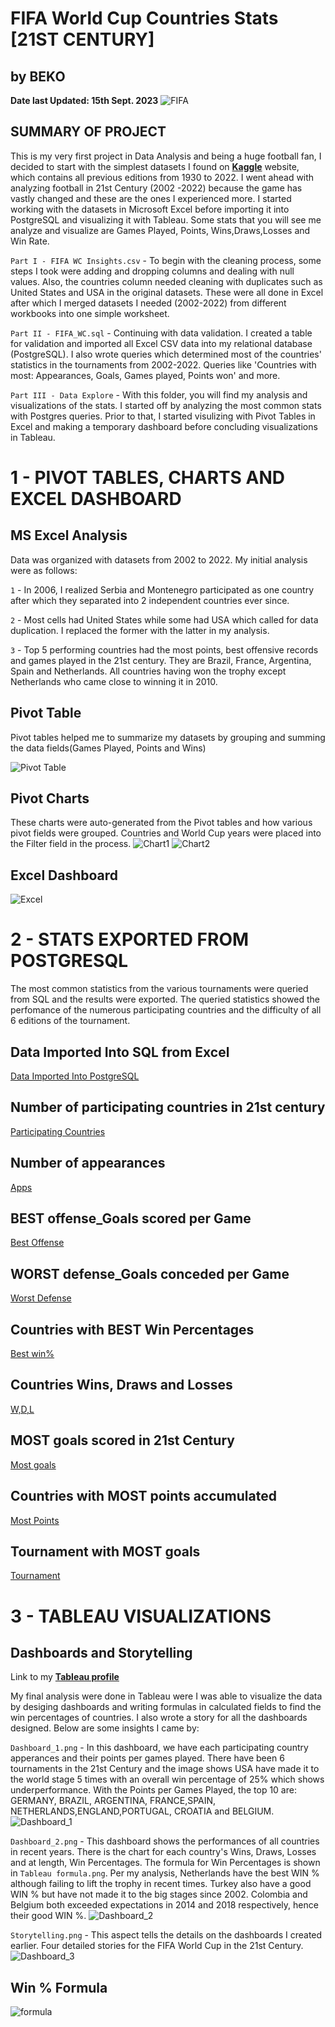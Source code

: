 # FIFA World Cup Countries Stats [21ST CENTURY] 
## by BEKO
**Date last Updated: 15th Sept. 2023**
![FIFA](https://assets.architecturaldigest.in/photos/60082342345ead69c9c1aeb6/16:9/w_1920,c_limit/FIFA-2018-World-Cup-Featured-1366x768.jpg)

## SUMMARY OF PROJECT
This is my very first project in Data Analysis and being a huge football fan, I decided to start with the simplest datasets I found on **[Kaggle](https://www.kaggle.com/datasets/iamsouravbanerjee/fifa-football-world-cup-dataset)** website, which contains all previous editions from 1930 to 2022. I went ahead with analyzing football in 21st Century (2002 -2022) because the game has vastly changed and these are the ones I experienced more. I started working with the datasets in Microsoft Excel before importing it into PostgreSQL and visualizing it with Tableau. Some stats that you will see me analyze and visualize are Games Played, Points, Wins,Draws,Losses and Win Rate.

`Part I - FIFA WC Insights.csv` - To begin with the cleaning process, some steps I took were adding and dropping columns and dealing with null values. Also, the countries column needed cleaning with duplicates such as United States and USA in the original datasets. These were all done in Excel after which I merged datasets I needed (2002-2022) from different workbooks into one simple worksheet. 

`Part II - FIFA_WC.sql` - Continuing with data validation. I created a table for validation and imported all Excel CSV data into my relational database (PostgreSQL). I also wrote queries which determined most of the countries' statistics in the tournaments from 2002-2022. Queries like 'Countries with most: Appearances, Goals, Games played, Points won' and more. 

`Part III - Data Explore` - With this folder, you will find my analysis and visualizations of the stats. I started off by analyzing the most common stats with Postgres queries. Prior to that, I started visulizing with Pivot Tables in Excel and making a temporary dashboard before concluding visualizations in Tableau.

# 1 - PIVOT TABLES, CHARTS AND EXCEL DASHBOARD
## MS Excel Analysis
Data was organized with datasets from 2002 to 2022. My initial analysis were as follows:

`1` - In 2006, I realized Serbia and Montenegro participated as one country after which they separated into 2 independent countries ever since.

`2` - Most cells had United States while some had USA which called for data duplication. I replaced the former with the latter in my analysis.

`3` - Top 5 performing countries had the most points, best offensive records and games played in the 21st century. They are Brazil, France, Argentina, Spain and Netherlands. All countries having won the trophy except Netherlands who came close to winning it in 2010.

## Pivot Table
Pivot tables helped me to summarize my datasets by grouping and summing the data fields(Games Played, Points and Wins)

![Pivot Table](https://github.com/beko50/Portfolio/blob/main/Proj%231%20-%20FIFA%20World%20Cup%20Insights/Data%20Explore/MS_Excel/Pivot_Table.png?raw=true)

## Pivot Charts
These charts were auto-generated from the Pivot tables and how various pivot fields were grouped. Countries and World Cup years were placed into the Filter field in the process.
![Chart1](https://github.com/beko50/Portfolio/blob/main/Proj%231%20-%20FIFA%20World%20Cup%20Insights/Data%20Explore/MS_Excel/PivotChart1.png?raw=true)
![Chart2](https://github.com/beko50/Portfolio/blob/main/Proj%231%20-%20FIFA%20World%20Cup%20Insights/Data%20Explore/MS_Excel/PivotChart2.png?raw=true)

## Excel Dashboard
![Excel](https://github.com/beko50/Portfolio/blob/main/Proj%231%20-%20FIFA%20World%20Cup%20Insights/Data%20Explore/MS_Excel/Dashboard.png?raw=true)


# 2 - STATS EXPORTED FROM POSTGRESQL
The most common statistics from the various tournaments were queried from SQL and the results were exported. The queried statistics showed the perfomance of the numerous participating countries and the difficulty of all 6 editions of the tournament.
## Data Imported Into SQL from Excel
[Data Imported Into PostgreSQL](https://github.com/beko50/Portfolio/blob/main/Proj%231%20-%20FIFA%20World%20Cup%20Insights/Data%20Explore/PostgreSQL/1-Data%20import%20from%20excel.csv)
## Number of participating countries in 21st century
[Participating Countries](https://github.com/beko50/Portfolio/blob/main/Proj%231%20-%20FIFA%20World%20Cup%20Insights/Data%20Explore/PostgreSQL/Number%20of%20participating%20countries.csv)
## Number of appearances
[Apps](https://github.com/beko50/Portfolio/blob/main/Proj%231%20-%20FIFA%20World%20Cup%20Insights/Data%20Explore/PostgreSQL/Number%20of%20appearances.csv)
## BEST offense_Goals scored per Game
[Best Offense](https://github.com/beko50/Portfolio/blob/main/Proj%231%20-%20FIFA%20World%20Cup%20Insights/Data%20Explore/PostgreSQL/Best%20offense_Goals%20scored%20per%20Game.csv)
## WORST defense_Goals conceded per Game
[Worst Defense](https://github.com/beko50/Portfolio/blob/main/Proj%231%20-%20FIFA%20World%20Cup%20Insights/Data%20Explore/PostgreSQL/Worst%20defense_Goals%20conceded%20per%20Game.csv)
## Countries with BEST Win Percentages
[Best win%](https://github.com/beko50/Portfolio/blob/main/Proj%231%20-%20FIFA%20World%20Cup%20Insights/Data%20Explore/PostgreSQL/Best%20win%20percentages.csv)
## Countries Wins, Draws and Losses
[W,D,L](https://github.com/beko50/Portfolio/blob/main/Proj%231%20-%20FIFA%20World%20Cup%20Insights/Data%20Explore/PostgreSQL/Countries%20Wins%2C%20Draws%20and%20Losses.csv)
## MOST goals scored in 21st Century
[Most goals](https://github.com/beko50/Portfolio/blob/main/Proj%231%20-%20FIFA%20World%20Cup%20Insights/Data%20Explore/PostgreSQL/Most%20goals%20scored%2021st%20Century.csv)
## Countries with MOST points accumulated
[Most Points](https://github.com/beko50/Portfolio/blob/main/Proj%231%20-%20FIFA%20World%20Cup%20Insights/Data%20Explore/PostgreSQL/Most%20points%20accumulated.csv)
## Tournament with MOST goals
[Tournament](https://github.com/beko50/Portfolio/blob/main/Proj%231%20-%20FIFA%20World%20Cup%20Insights/Data%20Explore/PostgreSQL/Tournament%20with%20most%20goals.csv)


# 3 - TABLEAU VISUALIZATIONS
## Dashboards and Storytelling
Link to my **[Tableau profile](https://public.tableau.com/app/profile/bernard.essiamah)**

My final analysis were done in Tableau were I was able to visualize the data by desiging dashboards and writing formulas in calculated fields to find the win percentages of countries. I also wrote a story for all the dashboards designed. Below are some insights I came by:

`Dashboard_1.png` - In this dashboard, we have each participating country apperances and their points per games played. There have been 6 tournaments in the 21st Century and the image shows USA have made it to the world stage 5 times with an overall win percentage of 25% which shows underperformance. With the Points per Games Played, the top 10 are: GERMANY, BRAZIL, ARGENTINA, FRANCE,SPAIN, NETHERLANDS,ENGLAND,PORTUGAL, CROATIA and BELGIUM.
![Dashboard_1](https://github.com/beko50/Portfolio/blob/main/Proj%231%20-%20FIFA%20World%20Cup%20Insights/Data%20Explore/Tableau/Dashboard_1.png)

`Dashboard_2.png` - This dashboard shows the performances of all countries in recent years. There is the chart for each country's Wins, Draws, Losses and at length, Win Percentages. The formula for Win Percentages is shown in `Tableau formula.png`. Per my analysis, Netherlands have the best WIN % although failing to lift the trophy in recent times. Turkey also have a good WIN % but have not made it to the big stages since 2002. Colombia and Belgium both exceeded expectations in 2014 and 2018 respectively, hence their good WIN %. 
![Dashboard_2](https://github.com/beko50/Portfolio/blob/main/Proj%231%20-%20FIFA%20World%20Cup%20Insights/Data%20Explore/Tableau/Dashboard_2.png)

`Storytelling.png` - This aspect tells the details on the dashboards I created earlier. Four detailed stories for the FIFA World Cup in the 21st Century.
![Dashboard_3](https://github.com/beko50/Portfolio/blob/main/Proj%231%20-%20FIFA%20World%20Cup%20Insights/Data%20Explore/Tableau/Storytelling.png)

## Win % Formula
![formula](https://github.com/beko50/Portfolio/blob/main/Proj%231%20-%20FIFA%20World%20Cup%20Insights/Data%20Explore/Tableau/Tableau%20formula.png)
